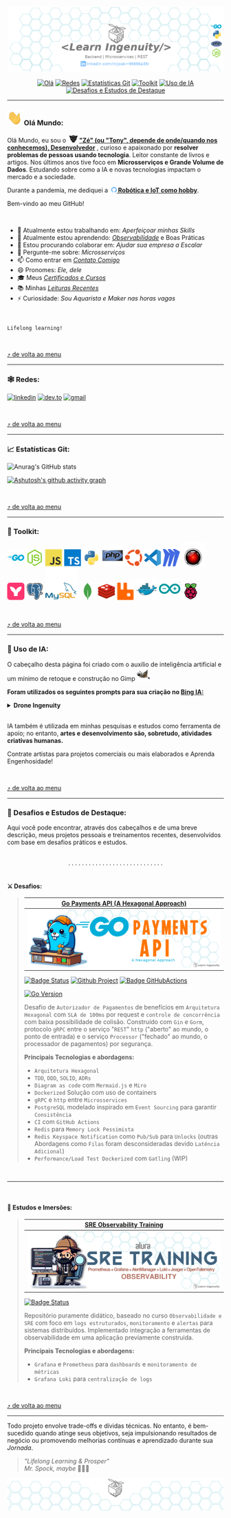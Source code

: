 <a id="header"></a>

<div align="center">
<a href="#header">
  <!-- 
      Logo image generated by Bing IA: https://www.bing.com/images/create/
  -->
  <img src="./assets/images/layout/header_learn_ingenuity_github_logos.png" /> 
</a>

[![Olá](https://img.shields.io/badge/👋_Ola-001a2d?style=for-the-badge)](#hello) [![Redes](https://img.shields.io/badge/🕸️_Redes-001a2d?style=for-the-badge)](#contacts) [![Estatísticas Git](https://img.shields.io/badge/📈_Estatísticas_Git-001a2d?style=for-the-badge)](#git_statistics) [![Toolkit](https://img.shields.io/badge/🧰_Toolkit-001a2d?style=for-the-badge)](#toolkit) [![Uso de IA](https://img.shields.io/badge/🤖_Uso_de_IA-001a2d?style=for-the-badge)](#ia) [![Desafios e Estudos de Destaque](https://img.shields.io/badge/🌟_Desafios-001a2d?style=for-the-badge)](#challanges_and_studies)

</div>

---

<a id="hello"></a>
### <img src="assets/images/layout/Hi.gif" width="35" height="35"> Olá Mundo:
<!--
[<img src="./assets/images/icons/linkedin_blue_link.svg" width="13"> 
 -->
Olá Mundo, eu sou o __&nbsp;<img src="./assets/images/icons/black-panther-icon.png" alt="Perfil no LinkedIn:" title="Perfil no LinkedIn:" width="20">&nbsp;["Zé" (ou "Tony", depende de onde/quando nos conhecemos), Desenvolvedor](https://www.linkedin.com/in/jos%C3%A9-r-99896a39/)__ <!--com mais de 15 anos de experiência e -->, curioso e apaixonado por __resolver problemas de pessoas usando tecnologia__. Leitor constante de livros e artigos. Nos últimos anos tive foco em __Microsserviços e Grande Volume de Dados__. Estudando sobre como a IA e novas tecnologias impactam o mercado e a sociedade.

<!-- Explorando escrever [artigos](https://dev.to/learningenuity) como processo de documentação dos meus experimentos e leituras constantes -->

Durante a pandemia, me dediquei a __&nbsp;<img src='./assets/images/icons/github_blue_link.svg' width='13' alt='Repositório GitHub sobre:' title='Repositório GitHub sobre:'>[ Robótica e IoT como hobby](https://github.com/jtonynet/autogo)__.

Bem-vindo ao meu GitHub!

<br/>

- 🔭 Atualmente estou trabalhando em: _Aperfeiçoar minhas Skills_
- 🌱 Atualmente estou aprendendo: _[Observabilidade](https://github.com/jtonynet/jtonynet/tree/main/certificados/alura/SRE-Itau#header)_ e Boas Práticas
- 👯 Estou procurando colaborar em: _Ajudar sua empresa a Escalar_
- 💬 Pergunte-me sobre: _Microsserviços_
- 📫 Como entrar em _[Contato Comigo](#contacts)_
- 😄 Pronomes: _Ele, dele_
- 🎓 Meus _[Certificados e Cursos](https://github.com/jtonynet/jtonynet/tree/main/certificados/alura#header)_
- 📚 Minhas _[Leituras Recentes](https://github.com/jtonynet/jtonynet/tree/main/reading_diary#header)_
- ⚡ Curiosidade: _Sou Aquarista e Maker nas horas vagas_

<br/>

`Lifelong learning!`

<br/>

[⤴️ de volta ao menu](#header)

---

<a id="contacts"></a>
### 🕸️ Redes:

<!-- 
    https://dev.to/envoy_/150-badges-for-github-pnk
-->

[![linkedin](https://img.shields.io/badge/Linkedin-0A66C2?style=for-the-badge&logo=linkedin&logoColor=white)](https://www.linkedin.com/in/jos%C3%A9-r-99896a39/) [![dev.to](https://img.shields.io/badge/dev.to-0A0A0A?style=for-the-badge&logo=devdotto&logoColor=white)](https://dev.to/learningenuity) [![gmail](https://img.shields.io/badge/Gmail-D14836?style=for-the-badge&logo=gmail&logoColor=white)](mailto:learningenuity@gmail.com)

<br/>

[⤴️ de volta ao menu](#header)

---

<a id="git_statistics"></a>
### 📈 Estatísticas Git:

<!--
<img src="./assets/images/avatars/me_IA_carttoon.jpg" height="195"> 
-->

![Anurag's GitHub stats](https://github-readme-stats.vercel.app/api?username=jtonynet&show_icons=true&theme=transparent) 

<!--
 ![Top Langs](https://github-readme-stats.vercel.app/api/top-langs/?username=jtonynet&langs_count=3) 
 -->

[![Ashutosh's github activity graph](https://github-readme-activity-graph.vercel.app/graph?username=jtonynet&theme=tokyo-night)](https://github.com/jtonynet/github-readme-activity-graph)

<br/>

[⤴️ de volta ao menu](#header)

---

<a id="toolkit"></a>
### 🧰 Toolkit:

<!-- 
    icons by:
    https://devicon.dev/
    https://simpleicons.org/
-->
[<img src="./assets/images/icons/go-original-wordmark.svg"  width="40" height="40" title="Golang" alt="Golang"/>](https://go.dev/) [<img src="./assets/images/icons/nodejs-original.svg"  width="40" height="40" title="Nodejs" alt="Logo do Nodejs" />](https://nodejs.org/en) [<img src="./assets/images/icons/javascript-original.svg" width="40" height="40" title="Javascript" alt="Logo do Javascript" />](https://developer.mozilla.org/en-US/docs/Web/JavaScript) [<img src="./assets/images/icons/typescript-original.svg" width="40" height="40" title="Typescript" alt="Logo do Typescript" />](https://www.typescriptlang.org/) [<img src="./assets/images/icons/python-original.svg" width="40" height="40" title="Python" alt="Logo do Python" />](https://www.python.org/) [<img src="./assets/images/icons/php-original.svg" width="50" height="50" title="PHP" alt="Logo do PHP" />](https://www.php.net/) [<img src="./assets/images/icons/ubuntu-color.svg" width="40" height="40" title="Ubunto" alt="Logo do Ubunto" />](https://ubuntu.com/) [<img src="./assets/images/icons/vscode-original.svg" width="40" height="40" title="VsCode" alt="Logo do VsCode" />](https://code.visualstudio.com/) [<img src="./assets/images/icons/miro.svg" width="40px" height="40px" alt="Miro" title="Logo do Miro">](https://miro.com/) [<img src="./assets/images/icons/hal.svg" width="55px" height="55px" alt="HAL" title="Logo do HAL">](https://en.wikipedia.org/wiki/Hypertext_Application_Language) [<img src="./assets/images/icons/mermaidjs.svg" width="40px" height="40px" alt="Logo do MermaidJS" title="MermaidJS">](https://mermaid.js.org/) [<img src="./assets/images/icons/postgresql-original.svg" width="40" height="40" title="PostgreSQL" alt="Logo do PostgreSQL" />](https://www.postgresql.org/) [<img src="./assets/images/icons/mysql.svg" width="75px" height="75px" alt="MySQL Logo" title="MySQL">](https://www.mysql.com/)  [<img src="./assets/images/icons/mongodb.svg" width="40px" height="40px" alt="mongodb" title="mongoDB">](https://www.mongodb.com/) [<img src="./assets/images/icons/redis-original.svg" width="40" height="40" title="Redis" alt="Logo do Redis" />](https://redis.io/) [<img src="./assets/images/icons/rabbitmq.svg" width="40" height="40" title="RabbitMQ" alt="Logo do RabbitMQ" />](https://www.rabbitmq.com/) [<img src="./assets/images/icons/docker-original.svg" width="50" height="50" title="Docker" alt="Logo do Docker" />](https://www.docker.com/) [<img src="./assets/images/icons/arduino-original.svg" width="50" height="50" title="Arduino" alt="Logo do Arduino" />](https://www.arduino.cc/) [<img src="./assets/images/icons/raspberrypi-original.svg" width="40" height="40" title="RaspberryPi" alt="Logo do RaspberryPi" />](https://www.raspberrypi.org/)

<br/>

[⤴️ de volta ao menu](#header)

---


<a id="ia"></a>
### 🤖 Uso de IA:

O cabeçalho desta página foi criado com o auxílio de inteligência artificial e um mínimo de 
retoque e construção no Gimp [<img src="./assets/images/icons/gimp.svg" width="30" height="30" title="Gimp" alt="Logo do Gimp" />](https://www.gimp.org/)

<!-- O fundo é uma sessão de [Event Storming do youtube ](https://www.youtube.com/watch?v=6nEbm71Vc3w) dos meus [projetos recentes](https://github.com/jtonynet/cine-catalogo/tree/main) e pode ser encontrada no [Miro](https://miro.com/app/board/uXjVNRofMoA=/) com objetivo de aprendizado em público. -->

__Foram utilizados os seguintes prompts para sua criação no [Bing IA:](https://www.bing.com/images/create/)__


<details>
  <summary><b>Drone Ingenuity</b></summary>
<i>"gostaria de uma logo MAIS SIMPLIFICADA O POSSIVEL em cores azul e DETALHES laranja CHAPADAS BEM DEFINIDAS em estilo cartoon/historia em quadrinhos do ROBO AEREO  que a nasa enviou para marte, Ingenuity, basicamente um CUBO com uma UNICA E SOMENTE UMA HELICE UM UNICO ROTOR, UM UNICO MOTOR  no MEIO, NO CENTRO em fundo branco para que seja facil tornar transparente em um editor de imagem"<b>(sic)</b></i>
</details>

<br/>

IA também é utilizada em minhas pesquisas e estudos como ferramenta de apoio; no entanto, __artes e desenvolvimento são, sobretudo, atividades criativas humanas.__

Contrate artistas para projetos comerciais ou mais elaborados e Aprenda Engenhosidade!

<br/>

[⤴️ de volta ao menu](#header)

---


<a id="challanges_and_studies"></a>
### 🌟 Desafios e Estudos de Destaque:

Aqui você pode encontrar, através dos cabeçalhos e de uma breve descrição, meus projetos pessoais e treinamentos recentes, desenvolvidos com base em desafios práticos e estudos.

<br/>
<div align="center">. . . . . . . . . . . . . . . . . . . . . . . . . . . .</div>
<br/>

#### ⚔️ Desafios:

> <div align="center">
> <a href="https://github.com/jtonynet/go-payments-api?tab=readme-ov-file#header">
>
> | Go Payments API (A Hexagonal Approach)              |
> | -----------------------------------------------------|
> | [![header](https://raw.githubusercontent.com/jtonynet/go-payments-api/main/docs/assets/images/layout/header.png)](https://github.com/jtonynet/go-payments-api?tab=readme-ov-file#header) |
> 
> </a>
> </div>
>
> [![Badge Status](https://img.shields.io/badge/STATUS-REABERTO-green)](https://github.com/jtonynet/go-payments-api?tab=readme-ov-file#header) [![Github Project](https://img.shields.io/badge/PROJECT%20VIEW-KANBAN-green?logo=github&logoColor=white)](https://github.com/users/jtonynet/projects/7/views/1)  [![Badge GitHubActions](https://github.com/jtonynet/go-payments-api/actions/workflows/main.yml/badge.svg?branch=main)](https://github.com/jtonynet/go-payments-api/actions) 
> 
> [![Go Version](https://img.shields.io/badge/GO-1.23.2-blue?logo=go&logoColor=white)](https://go.dev/)
>
> Desafio de `Autorizador de Pagamentos` de benefícios em `Arquitetura Hexagonal` com `SLA de 100ms` por request e `controle de concorrência` com baixa possibilidade de colisão. 
> Construído com `Gin` e `Gorm`, protocolo `gRPC` entre o serviço "`REST`" `http` ("aberto" ao mundo, o ponto de entrada) e o serviço `Processor` ("fechado" ao mundo, o processador de pagamentos) por segurança.
>
> __Principais Tecnologias e abordagens:__
> - `Arquitetura Hexagonal`
> - `TDD`, `DDD`, `SOLID`, `ADRs`
> - `Diagram as code` com `Mermaid.js` e `Miro`
> - `Dockerized` Solução com uso de containers
> - `gRPC` e `http` entre `Microsservices`
> - `PostgreSQL` modelado inspirado em `Event Sourcing` para garantir `Consistência`
> - `CI` com `GitHub Actions` 
> - `Redis` para `Memory Lock Pessimista`
> - `Redis Keyspace Notification` como `Pub/Sub` para `Unlocks` (outras Abordagens como `Filas` foram desconsideradas devido `Latência Adicional`)
> - `Performance/Load Test Dockerized` com `Gatling` (WIP)
> 

<!--
<br/>
<div align="center">. . . . . . . . . . . . . . . . . . . . . . . . . . . .</div>
<br/>

> <div align="center">
> 
> | Go Med Planner (REST API Three Tier with DDD and TDD Approach)    |
> | ------------------------------------------------------------------|
> | <img src="./assets/images/layout/future_projects/header_go_med_planner.png"> |
> </div>
>
> Desafio ...

</center>

<br/>
<div align="center">. . . . . . . . . . . . . . . . . . . . . . . . . . . .</div>
<br/>


> <div align="center">
> 
> | Go Pique Nique (A Hexagonal Banking Authorizer)      |
> | -----------------------------------------------------|
> | <img src="./assets/images/layout/future_projects/header_go_pique_nique.png"> |
> </div>
>
> Desafio ...

</center>

<br/>
<div align="center">. . . . . . . . . . . . . . . . . . . . . . . . . . . .</div>
<br/>

> <div align="center">
> 
> | Go Turn Based Challange (A Study of Logic and Algorithms Based on RPG)                 |
> | ---------------------------------------------------------------------------------------|
> | <img src="./assets/images/layout/future_projects/header_go_turn_based_challange.png"> |
> </div>
>
> Desafio ...
-->

<br/>
<hr/>
<br/>

#### 📑 Estudos e Imersões:

> <div align="center">
> <a href="./certificados/alura/SRE-Itau">
> 
> | SRE Observability Training                           |
> | -----------------------------------------------------|
> | [![header](./certificados/alura/SRE-Itau/header.png)](./certificados/alura/SRE-Itau) |
> 
> </a>
> </div>
>
> [![Badge Status](https://img.shields.io/badge/STATUS-ENCERRADO-blue)](./certificados/alura/SRE-Itau)
>
> Repositório puramente didático, baseado no curso  `Observabilidade e SRE` com foco em `logs estruturados`, `monitoramento` e `alertas` para sistemas distribuídos. Implementado integração a ferramentas de observabilidade em uma aplicação previamente construida.
>
> __Principais Tecnologias e abordagens:__
> - `Grafana` e `Prometheus` para `dashboards` e `monitoramento de métricas`  
> - `Grafana Loki` para `centralização de logs`  
<!-- - `Jaeger` e `OpenTelemetry` para `tracing distribuído`  -->

<!-- 
<br/>
<div align="center">. . . . . . . . . . . . . . . . . . . . . . . . . . . .</div>
<br/>

> <center>
> 
> | Auto Tracking FullCycle Immersion                    |
> | -----------------------------------------------------|
> | <img src="./assets/images/layout/future_projects/header_imersion_auto_tracking.png"> |
> </center>
>
> [![Badge Status](https://img.shields.io/badge/STATUS-EM_DESENVOLVIMENTO-green)](#header)
>
> [![Go Version](https://img.shields.io/badge/GO-1.23.2-blue?logo=go&logoColor=white)](https://go.dev/) [![Node.js Version](https://img.shields.io/badge/Node.js-20.17.0-blue?logo=Node.js&logoColor=white)](https://nodejs.org/) [![TypeScript Version](https://img.shields.io/badge/TypeScript-5.6-blue?logo=typescript&logoColor=white)](https://www.typescriptlang.org/)
>
> Repositório puramente didático, baseado na `Imersão Full Stack && Full Cycle` iniciada em `09/12/2024`. Desenvolvendo Um sistema de rastreamento de veículos em tempo real utilizando microsserviços.
>
> __Principais Tecnologias e abordagens:__
> - `Nest.js`
> - `Next.js` no Front com a `API` do `GoogleMaps`
> - `Go`
> - `Apache Kafka` 
> - `Dockerized` Solução com uso de containers
 -->

<!--
<br/>
<div align="center">. . . . . . . . . . . . . . . . . . . . . . . . . . . .</div>
<br/>

> <center>
> 
> | Go Hexagonal Calculator                              |
> | -----------------------------------------------------|
> | <img src="./assets/images/layout/future_projects/header_go_hexagonal_calculator.png"> |
> </center>
>
> Repositório puramente didático, baseado na `Tech Excellence Conference` de `22/11/2024`. Onde `Alistair Cockburn` apresentou um exemplo de `Calculadora em Java` para ilustrar sua abordagem `hexagonal`.
> 
> Aqui se encontra uma possível implementação dos conceitos apresentados na conferência em uma aplicação `Golang` visando aperfeiçoamento e treinamento.

<br/>
<div align="center">. . . . . . . . . . . . . . . . . . . . . . . . . . . .</div>
<br/>

<center>

> 
> | Go Crypto Shredder (A LGPD/GDPR Database Anonymizer Approach) |
> | --------------------------------------------------------------|
> | <img src="./assets/images/layout/future_projects/header_go_crypto_shredder.png"> |

</center>

<br/>
<div align="center">. . . . . . . . . . . . . . . . . . . . . . . . . . . .</div>
<br/>

-->

<br/>

[⤴️ de volta ao menu](#header)

---

<a id="footer"></a>

Todo projeto envolve trade-offs e dívidas técnicas. No entanto, é bem-sucedido quando atinge seus objetivos, seja impulsionando resultados de negócio ou promovendo melhorias contínuas e aprendizado durante sua _Jornada_.

>  _"Lifelong Learning & Prosper"_
> <br/> 
>  _Mr. Spock, maybe_   🖖🏾🚀

<a href="#footer">
<div align="center">
  <img src="./assets/images/layout/footer_drone_bg_hexagonal.png" />
</div>
</a>


